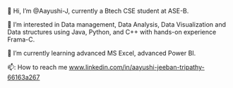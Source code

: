 👋 Hi, I’m @Aayushi-J, currently a Btech CSE student at ASE-B.

👀 I’m interested in Data management, Data Analysis, Data Visualization and Data structures using Java, Python, and C++ with hands-on experience Frama-C.

🌱 I’m currently learning advanced MS Excel, advanced Power BI.

📫: How to reach me www.linkedin.com/in/aayushi-jeeban-tripathy-66163a267

